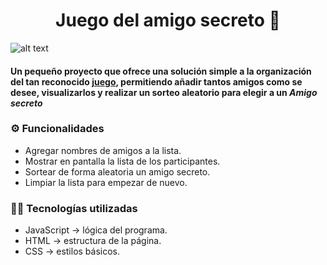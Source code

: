 # <center> Juego del amigo secreto 🎁
![alt text](<Captura de pantalla 2025-09-20 a la(s) 8.37.04 p. m.-3.png>)
#### Un pequeño proyecto que ofrece una solución simple a la organización del tan reconocido [juego](https://es.wikibooks.org/wiki/Juegos_populares/Amigo_secreto), permitiendo añadir tantos amigos como se desee, visualizarlos y realizar un sorteo aleatorio para elegir a un _Amigo secreto_
### ⚙️ Funcionalidades 
+ Agregar nombres de amigos a la lista.
+ Mostrar en pantalla la lista de los participantes.
+ Sortear de forma aleatoria un amigo secreto.
+ Limpiar la lista para empezar de nuevo.

### 🧑‍💻 Tecnologías utilizadas 
+ JavaScript → lógica del programa.
+ HTML → estructura de la página.
+ CSS → estilos básicos.
